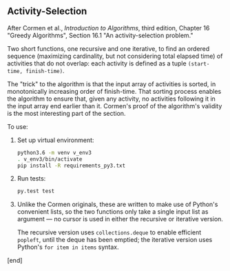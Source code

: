 ## Activity-Selection

After Cormen et al., _Introduction to Algorithms_, third edition, Chapter 16 "Greedy Algorithms", Section 16.1 "An activity-selection problem."

Two short functions, one recursive and one iterative, to find an ordered sequence (maximizing cardinality, but not considering total elapsed time) of activities that do not overlap: each activity is defined as a tuple `(start-time, finish-time)`.

The "trick" to the algorithm is that the input array of activities is sorted, in monotonically increasing order of finish-time. That sorting process enables the algorithm to ensure that, given any activity, no activities following it in the input array end earlier than it. Cormen's proof of the algorithm's validity is the most interesting part of the section.

To use:

 1. Set up virtual environment:

    ```bash
    python3.6 -m venv v_env3
    . v_env3/bin/activate
    pip install -R requirements_py3.txt
    ```

 2. Run tests:

    ```bash
    py.test test
    ```

 3. Unlike the Cormen originals, these are written to make use of Python's convenient lists, so the two functions only take a single input list as argument — no cursor is used in either the recursive or iterative version.

    The recursive version uses `collections.deque` to enable efficient `popleft`, until the deque has been emptied; the iterative version uses Python's `for item in items` syntax.

[end]
